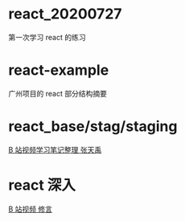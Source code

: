 # react_20200727

第一次学习 react 的练习

# react-example

广州项目的 react 部分结构摘要

# react_base/stag/staging

[B 站视频学习笔记整理 张天禹](https://www.bilibili.com/video/BV1wy4y1D7JT?from=search&seid=16370277477705133526)

# react 深入

[B 站视频 修言](https://www.bilibili.com/video/BV1R3411r7kj?spm_id_from=333.999.0.0)
